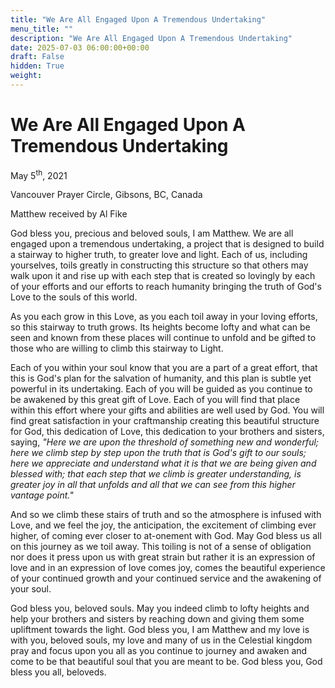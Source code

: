 ```yaml
---
title: "We Are All Engaged Upon A Tremendous Undertaking"
menu_title: ""
description: "We Are All Engaged Upon A Tremendous Undertaking"
date: 2025-07-03 06:00:00+00:00
draft: False
hidden: True
weight:
---
```

# We Are All Engaged Upon A Tremendous Undertaking

May 5<sup>th</sup>, 2021

Vancouver Prayer Circle, Gibsons, BC, Canada

Matthew received by Al Fike

God bless you, precious and beloved souls, I am Matthew. We are all engaged upon a tremendous undertaking, a project that is designed to build a stairway to higher truth, to greater love and light. Each of us, including yourselves, toils greatly in constructing this structure so that others may walk upon it and rise up with each step that is created so lovingly by each of your efforts and our efforts to reach humanity bringing the truth of God's Love to the souls of this world.

As you each grow in this Love, as you each toil away in your loving efforts, so this stairway to truth grows. Its heights become lofty and what can be seen and known from these places will continue to unfold and be gifted to those who are willing to climb this stairway to Light.

Each of you within your soul know that you are a part of a great effort, that this is God's plan for the salvation of humanity, and this plan is subtle yet powerful in its undertaking. Each of you will be guided as you continue to be awakened by this great gift of Love. Each of you will find that place within this effort where your gifts and abilities are well used by God. You will find great satisfaction in your craftmanship creating this beautiful structure for God, this dedication of Love, this dedication to your brothers and sisters, saying, *"Here we are upon the threshold of something new and wonderful; here we climb step by step upon the truth that is God's gift to our souls; here we appreciate and understand what it is that we are being given and blessed with; that each step that we climb is greater understanding, is greater joy in all that unfolds and all that we can see from this higher vantage point."*

And so we climb these stairs of truth and so the atmosphere is infused with Love, and we feel the joy, the anticipation, the excitement of climbing ever higher, of coming ever closer to at-onement with God. May God bless us all on this journey as we toil away. This toiling is not of a sense of obligation nor does it press upon us with great strain but rather it is an expression of love and in an expression of love comes joy, comes the beautiful experience of your continued growth and your continued service and the awakening of your soul.

God bless you, beloved souls. May you indeed climb to lofty heights and help your brothers and sisters by reaching down and giving them some upliftment towards the light. God bless you, I am Matthew and my love is with you, beloved souls, my love and many of us in the Celestial kingdom pray and focus upon you all as you continue to journey and awaken and come to be that beautiful soul that you are meant to be. God bless you, God bless you all, beloveds.
